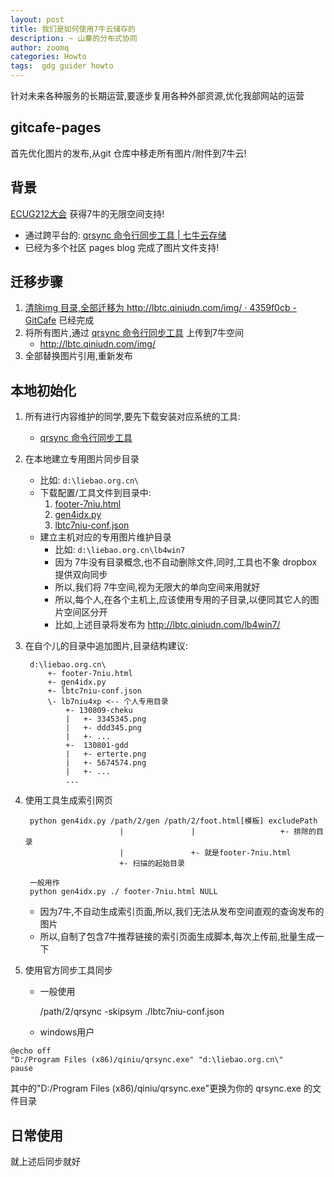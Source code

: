 ```yaml
---
layout: post
title: 我们是如何使用7牛云储存的
description: ~ 山寨的分布式协同
author: zoomq
categories: Howto
tags:  gdg guider howto
---
```


针对未来各种服务的长期运营,要逐步复用各种外部资源,优化我部网站的运营

## gitcafe-pages
首先优化图片的发布,从git 仓库中移走所有图片/附件到7牛云!

## 背景

[ECUG212大会](http://liebao.org.cn/2012-12/ecug-con2012/) 获得7牛的无限空间支持!

- 通过跨平台的: [qrsync 命令行同步工具 | 七牛云存储](http://docs.qiniu.com/tools/v6/qrsync.html)
- 已经为多个社区 pages blog 完成了图片文件支持!

## 迁移步骤

1. [清除img 目录,全部迁移为 http://lbtc.qiniudn.com/img/ · 4359f0cb - GitCafe](https://gitcafe.com/Liebao/Liebao/commit/4359f0cb91bb6a98aa1b3109e056252d19ba2f2d) 已经完成
1. 将所有图片,通过 [qrsync 命令行同步工具](http://docs.qiniu.com/tools/v6/qrsync.html) 上传到7牛空间
    - http://lbtc.qiniudn.com/img/
1. 全部替换图片引用,重新发布

## 本地初始化

1. 所有进行内容维护的同学,要先下载安装对应系统的工具:
    - [qrsync 命令行同步工具](http://docs.qiniu.com/tools/v6/qrsync.html)
1. 在本地建立专用图片同步目录
    - 比如: `d:\liebao.org.cn\`
    - 下载配置/工具文件到目录中:
        1. [footer-7niu.html](http://lbtc.qiniudn.com/footer-7niu.html/)
        1. [gen4idx.py](http://lbtc.qiniudn.com/gen4idx.py/)
        1. [lbtc7niu-conf.json](http://lbtc.qiniudn.com/lbtc7niu-conf.json)
    - 建立主机对应的专用图片维护目录
        - 比如: `d:\liebao.org.cn\lb4win7`
        - 因为 7牛没有目录概念,也不自动删除文件,同时,工具也不象 dropbox 提供双向同步
        - 所以,我们将 7牛空间,视为无限大的单向空间来用就好
        - 所以,每个人,在各个主机上,应该使用专用的子目录,以便同其它人的图片空间区分开
        - 比如,上述目录将发布为 http://lbtc.qiniudn.com/lb4win7/

1. 在自个儿的目录中追加图片,目录结构建议:

        d:\liebao.org.cn\
            +- footer-7niu.html
            +- gen4idx.py
            +- lbtc7niu-conf.json
            \- lb7niu4xp <-- 个人专用目录
                +- 130809-cheku
                |   +- 3345345.png
                |   +- ddd345.png
                |   +- ...
                +-  130801-gdd
                |   +- erterte.png
                |   +- 5674574.png
                |   +- ...
                ...

1. 使用工具生成索引网页
        
        python gen4idx.py /path/2/gen /path/2/foot.html[模板] excludePath
                            |               |                   +- 排除的目录
                            |               +- 就是footer-7niu.html
                            +- 扫描的起始目录

        一般用作
        python gen4idx.py ./ footer-7niu.html NULL

    - 因为7牛,不自动生成索引页面,所以,我们无法从发布空间直观的查询发布的图片
    - 所以,自制了包含7牛推荐链接的索引页面生成脚本,每次上传前,批量生成一下

1. 使用官方同步工具同步
    - 一般使用

        /path/2/qrsync -skipsym ./lbtc7niu-conf.json

    - windows用户    
```
@echo off
"D:/Program Files (x86)/qiniu/qrsync.exe" "d:\liebao.org.cn\"
pause
```
其中的"D:/Program Files (x86)/qiniu/qrsync.exe"更换为你的 qrsync.exe 的文件目录

## 日常使用

就上述后同步就好

